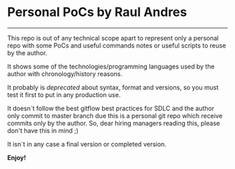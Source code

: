 # Personal PoCs by Raul Andres
---

This repo is out of any technical scope apart to represent only a personal repo with some PoCs and useful commands notes or useful scripts to reuse by the author.

It shows some of the technologies/programming languages used by the author with chronology/history reasons.

It probably is *deprecated* about syntax, format and versions, so you must test it first to put in any production use.

It doesn´t follow the best gitflow best practices for SDLC and the author only commit to master branch due this is a personal git repo which receive commits only by the author. So, dear hiring managers reading this, please don't have this in mind ;)

It isn´t in any case a final version or completed version.

**Enjoy!**
